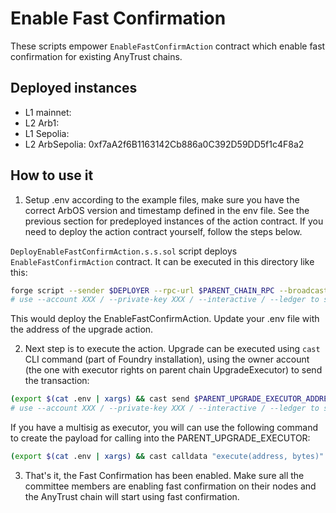 # Enable Fast Confirmation
These scripts empower `EnableFastConfirmAction` contract which enable fast confirmation for existing AnyTrust chains.

## Deployed instances

- L1 mainnet: 
- L2 Arb1: 
- L1 Sepolia: 
- L2 ArbSepolia: 0xf7aA2f6B1163142Cb886a0C392D59DD5f1c4F8a2

## How to use it
1. Setup .env according to the example files, make sure you have the correct ArbOS version and timestamp defined in the env file. See the previous section for predeployed instances of the action contract. If you need to deploy the action contract yourself, follow the steps below.

`DeployEnableFastConfirmAction.s.s.sol` script deploys `EnableFastConfirmAction` contract. It can be executed in this directory like this:
```bash
forge script --sender $DEPLOYER --rpc-url $PARENT_CHAIN_RPC --broadcast --slow ./DeployEnableFastConfirmAction.s.sol -vvv --verify
# use --account XXX / --private-key XXX / --interactive / --ledger to set the account to send the transaction from
```
This would deploy the EnableFastConfirmAction. Update your .env file with the address of the upgrade action.

2. Next step is to execute the action. Upgrade can be executed using `cast` CLI command (part of Foundry installation), using the owner account (the one with executor rights on parent chain UpgradeExecutor) to send the transaction:
```bash
(export $(cat .env | xargs) && cast send $PARENT_UPGRADE_EXECUTOR_ADDRESS "execute(address, bytes)" $UPGRADE_ACTION_ADDRESS $(cast calldata "perform(address, address[])" $ROLLUP \[$FAST_CONFIRM_COMMITTEE\]) --rpc-url $PARENT_CHAIN_RPC --account EXECUTOR)
# use --account XXX / --private-key XXX / --interactive / --ledger to set the account to send the transaction from
```

If you have a multisig as executor, you will can use the following command to create the payload for calling into the PARENT_UPGRADE_EXECUTOR:
```bash
(export $(cat .env | xargs) && cast calldata "execute(address, bytes)" $UPGRADE_ACTION_ADDRESS $(cast calldata "perform(address, address[])" $ROLLUP \[$FAST_CONFIRM_COMMITTEE\]))
```

3. That's it, the Fast Confirmation has been enabled. Make sure all the committee members are enabling fast confirmation on their nodes and the AnyTrust chain will start using fast confirmation.

